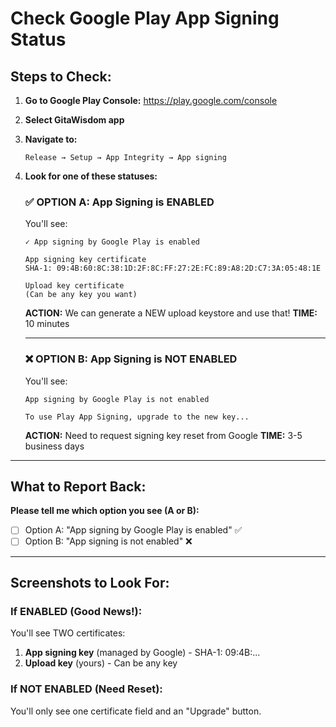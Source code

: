 # Check Google Play App Signing Status

## Steps to Check:

1. **Go to Google Play Console:**
   https://play.google.com/console

2. **Select GitaWisdom app**

3. **Navigate to:**
   ```
   Release → Setup → App Integrity → App signing
   ```

4. **Look for one of these statuses:**

   ### ✅ OPTION A: App Signing is ENABLED
   You'll see:
   ```
   ✓ App signing by Google Play is enabled

   App signing key certificate
   SHA-1: 09:4B:60:8C:38:1D:2F:8C:FF:27:2E:FC:89:A8:2D:C7:3A:05:48:1E

   Upload key certificate
   (Can be any key you want)
   ```

   **ACTION:** We can generate a NEW upload keystore and use that!
   **TIME:** 10 minutes

   ---

   ### ❌ OPTION B: App Signing is NOT ENABLED
   You'll see:
   ```
   App signing by Google Play is not enabled

   To use Play App Signing, upgrade to the new key...
   ```

   **ACTION:** Need to request signing key reset from Google
   **TIME:** 3-5 business days

---

## What to Report Back:

**Please tell me which option you see (A or B):**

- [ ] Option A: "App signing by Google Play is enabled" ✅
- [ ] Option B: "App signing is not enabled" ❌

---

## Screenshots to Look For:

### If ENABLED (Good News!):
You'll see TWO certificates:
1. **App signing key** (managed by Google) - SHA-1: 09:4B:...
2. **Upload key** (yours) - Can be any key

### If NOT ENABLED (Need Reset):
You'll only see one certificate field and an "Upgrade" button.
